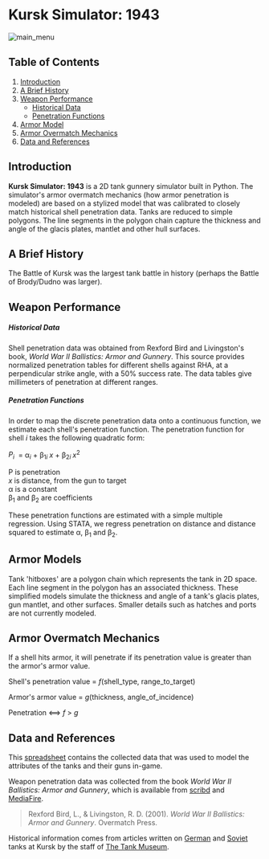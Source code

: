Kursk Simulator:  1943
=====================

![main_menu](https://raw.githubusercontent.com/wiki/Ryandcoke/kursk_simulator/main_menu.PNG)

Table of Contents
-----------------
1. [Introduction](#introduction)
2. [A Brief History](#a-brief-history)
3. [Weapon Performance](#weapon-performance)
    - [Historical Data](#historical-data)
    - [Penetration Functions](#penetration-regression)
4. [Armor Model](armour-model)
5. [Armor Overmatch Mechanics](#armor-overmatch-mechanics)
6. [Data and References](#data-and-references)


Introduction
------------
**Kursk Simulator: 1943** is a 2D tank gunnery simulator built in Python. The
simulator's armor overmatch mechanics (how armor penetration is modeled) are
based on a stylized model that was calibrated to closely match historical shell
penetration data. Tanks are reduced to simple polygons. The line segments in
the polygon chain capture the thickness and angle of the glacis plates, mantlet
and other hull surfaces.

A Brief History
---------------
The Battle of Kursk was the largest tank battle in history (perhaps the Battle
of Brody/Dudno was larger).

Weapon Performance
------------------
##### Historical Data
Shell penetration data was obtained from Rexford Bird and Livingston's book,
*World War II Ballistics: Armor and Gunnery*. This source provides normalized
penetration tables for different shells against RHA, at a perpendicular strike
angle, with a 50% success rate. The data tables give millimeters of penetration
at different ranges.

##### Penetration Functions
In order to map the discrete penetration data onto a continuous function, we
estimate each shell's penetration function. The penetration function for shell
*i* takes the following quadratic form:

*P<sub>i</sub>*&nbsp; = α<sub>*i*</sub> + β<sub>1*i* </sub>*x* + β<sub>2*i* </sub>*x*<sup>2</sup>

P is penetration <br>
*x* is distance, from the gun to target <br>
α is a constant <br>
β<sub>1</sub> and β<sub>2</sub> are coefficients

These penetration functions are estimated with a simple multiple regression.
Using STATA, we regress penetration on distance and distance squared to
estimate α, β<sub>1</sub> and β<sub>2</sub>.

Armor Models
------------
Tank 'hitboxes' are a polygon chain which represents the tank in 2D space. Each
line segment in the polygon has an associated thickness. These simplified
models simulate the thickness and angle of a tank's glacis plates, gun mantlet,
and other surfaces. Smaller details such as hatches and ports are not currently
modeled.

Armor Overmatch Mechanics
--------------------------
If a shell hits armor, it will penetrate if its penetration value is greater
than the armor's armor value.

Shell's penetration value = *f*(shell_type, range_to_target)

Armor's armor value = *g*(thickness, angle_of_incidence)

Penetration ⟺ *f* > *g*

Data and References
-------------------
This
[spreadsheet](https://docs.google.com/spreadsheets/d/1NiQnLE_kk3XM-1OGkv_seddDS9wuO5e36ZYBHDHRMOI/edit?usp=sharing)
contains the collected data that was used to model the attributes of the tanks
and their guns in-game.

Weapon penetration data was collected from the book *World War II Ballistics:
Armor and Gunnery*, which is available from
[scribd](https://www.scribd.com/doc/219173969/WWII-Ballistics-Armor-and-Gunnery)
and [MediaFire](http://www.mediafire.com/file/30f70hhd55ipvbp/WWII+Ballistics-+Armor+and+Gunnery.pdf).

> Rexford Bird, L., & Livingston, R. D. (2001). *World War II Ballistics: Armor
and Gunnery*. Overmatch Press.

Historical information comes from articles written on
[German](http://blog.tiger-tank.com/incombat/german-tanks-kursk/) and
[Soviet](http://blog.tiger-tank.com/incombat/soviet-tanks-kursk/) tanks at
Kursk by the staff of [The Tank Museum](http://www.tankmuseum.org/home).
